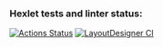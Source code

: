 ### Hexlet tests and linter status:
[![Actions Status](https://github.com/256sha9gag/layout-designer-project-lvl1/workflows/hexlet-check/badge.svg)](https://github.com/256sha9gag/layout-designer-project-lvl1/actions)
[![LayoutDesigner CI](https://github.com/256sha9gag/layout-designer-project-lvl1/actions/workflows/htmlcss.yml/badge.svg)](https://github.com/256sha9gag/layout-designer-project-lvl1/actions/workflows/htmlcss.yml)
